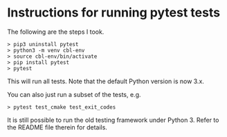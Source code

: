  Instructions for running pytest tests
=====================================

The following are the steps I took.

```
> pip3 uninstall pytest
> python3 -m venv cbl-env
> source cbl-env/bin/activate
> pip install pytest
> pytest
```

This will run all tests. Note that the default Python version is now 3.x.

You can also just run a subset of the tests, e.g.

```
> pytest test_cmake test_exit_codes 
```

It is still possible to run the old testing framework under Python 3. Refer to the README file therein for details.